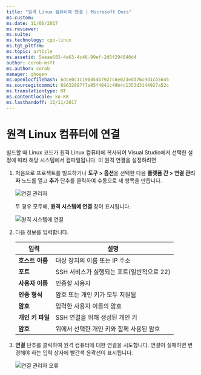 ```yaml
---
title: "원격 Linux 컴퓨터에 연결 | Microsoft Docs"
ms.custom: 
ms.date: 11/06/2017
ms.reviewer: 
ms.suite: 
ms.technology: cpp-linux
ms.tgt_pltfrm: 
ms.topic: article
ms.assetid: 5eeaa683-4e63-4c46-99ef-2d5f294040d4
author: corob-msft
ms.author: corob
manager: ghogen
ms.openlocfilehash: 6dce0c1c190854b7927c6e023edd76c9d1cb5645
ms.sourcegitcommit: 69632887f7a85f4841c49b4c1353d3144927a52c
ms.translationtype: HT
ms.contentlocale: ko-KR
ms.lasthandoff: 11/11/2017
---
```

# <a name="connect-to-your-remote-linux-computer"></a>원격 Linux 컴퓨터에 연결

빌드할 때 Linux 코드가 원격 Linux 컴퓨터에 복사되어 Visual Studio에서 선택한 설정에 따라 해당 시스템에서 컴파일됩니다.  이 원격 연결을 설정하려면

1. 처음으로 프로젝트를 빌드하거나 **도구 > 옵션**을 선택한 다음 **플랫폼 간 > 연결 관리자** 노드를 열고 **추가** 단추를 클릭하여 수동으로 새 항목을 만듭니다.

   ![연결 관리자](media/settings_connectionmanager.png)

   두 경우 모두에, **원격 시스템에 연결** 창이 표시됩니다.
   
   ![원격 시스템에 연결](media/connect.png)

1. 다음 정보를 입력합니다.

   | 입력 | 설명
   | ----- | ---
   | **호스트 이름**           | 대상 장치의 이름 또는 IP 주소
   | **포트**                | SSH 서비스가 실행되는 포트(일반적으로 22)
   | **사용자 이름**           | 인증할 사용자
   | **인증 형식** | 암호 또는 개인 키가 모두 지원됨
   | **암호**            | 입력한 사용자 이름의 암호
   | **개인 키 파일**    | SSH 연결을 위해 생성된 개인 키
   | **암호**          | 위에서 선택한 개인 키와 함께 사용된 암호

1. **연결** 단추를 클릭하여 원격 컴퓨터에 대한 연결을 시도합니다.  연결이 실패하면 변경해야 하는 입력 상자에 빨간색 윤곽선이 표시됩니다.

   ![연결 관리자 오류](media/settings_connectionmanagererror.png)